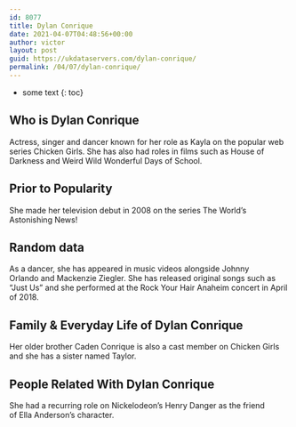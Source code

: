 ```yaml
---
id: 8077
title: Dylan Conrique
date: 2021-04-07T04:48:56+00:00
author: victor
layout: post
guid: https://ukdataservers.com/dylan-conrique/
permalink: /04/07/dylan-conrique/
---
```


* some text
{: toc}


## Who is Dylan Conrique



Actress, singer and dancer known for her role as Kayla on the popular web series Chicken Girls. She has also had roles in films such as House of Darkness and Weird Wild Wonderful Days of School. 

                
                
                
## Prior to Popularity



She made her television debut in 2008 on the series The World&#8217;s Astonishing News! 

                
                
                
## Random data



As a dancer, she has appeared in music videos alongside Johnny Orlando and Mackenzie Ziegler. She has released original songs such as &#8220;Just Us&#8221; and she performed at the Rock Your Hair Anaheim concert in April of 2018.

                
                
                
## Family & Everyday Life of Dylan Conrique



Her older brother Caden Conrique is also a cast member on Chicken Girls and she has a sister named Taylor.

                
                
                
## People Related With Dylan Conrique



She had a recurring role on Nickelodeon&#8217;s Henry Danger as the friend of Ella Anderson&#8217;s character. 

                
              
            
          
          
          
